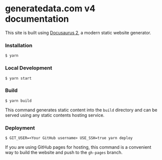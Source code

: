 # generatedata.com v4 documentation

This site is built using [Docusaurus 2](https://docusaurus.io/), a modern static website generator.

### Installation

```
$ yarn
```

### Local Development

```
$ yarn start
```

### Build

```
$ yarn build
```

This command generates static content into the `build` directory and can be served using any static contents
hosting service.

### Deployment

```
$ GIT_USER=<Your GitHub username> USE_SSH=true yarn deploy
```

If you are using GitHub pages for hosting, this command is a convenient way to build the website and push
to the `gh-pages` branch.
